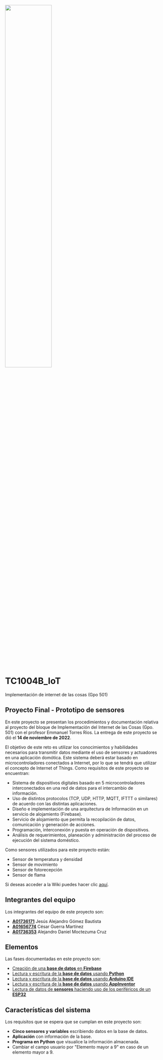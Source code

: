 [<img src="https://javier.rodriguez.org.mx/itesm/2014/tecnologico-de-monterrey-blue.png" width=55% height=55%>](https://tec.mx/es)

# TC1004B_IoT

Implementación de internet de las cosas (Gpo 501)

## Proyecto Final - Prototipo de sensores

En este proyecto se presentan los procedimientos y documentación relativa al proyecto del bloque de Implementación del Internet de las Cosas (Gpo. 501) con el profesor Emmanuel Torres Ríos. La entrega de este proyecto se dió el **14 de noviembre de 2022**.

El objetivo de este reto es utilizar los conocimientos y habilidades necesarios para transmitir datos mediante el uso de sensores y actuadores en una aplicación domótica. Este sistema deberá estar basado en microcontroladores conectados a Internet, por lo que se tendrá que utilizar el concepto de Internet of Things. Como requisitos de este proyecto se encuentran:

- Sistema de dispositivos digitales basado en 5 microcontroladores interconectados en una red de datos para el intercambio de información.
- Uso de distintos protocolos (TCP, UDP, HTTP, MQTT, IFTTT o similares) de acuerdo con las distintas aplicaciones.
- Diseño e implementación de una arquitectura de Información en un servicio de alojamiento (Firebase).
- Servicio de alojamiento que permita la recopilación de datos, comunicación y generación de acciones.
- Programación, interconexión y puesta en operación de dispositivos.
- Análisis de requerimientos, planeación y administración del proceso de ejecución del sistema doméstico.

Como sensores utilizados para este proyecto están:

- Sensor de temperatura y densidad
- Sensor de movimiento
- Sensor de fotorecepción
- Sensor de flama




Si deseas acceder a la Wiki puedes hacer clic [aquí](https://github.com/A01736353/RetoFirebase/wiki).

## Integrantes del equipo

Los integrantes del equipo de este proyecto son:

- [**A01736171**](mailto:a01736171@tec.mx) Jesús Alejandro Gómez Bautista
- [**A01656774**](mailto:a01656774@tec.mx) César Guerra Martínez
- [**A01736353**](mailto:a01736353@tec.mx) Alejandro Daniel Moctezuma Cruz

## Elementos

Las fases documentadas en este proyecto son:

- [Creación de una **base de datos** en **Firebase**](https://github.com/A01736353/RetoFirebase/blob/main/1-BaseDatos.md)
- [Lectura y escritura de la **base de datos** usando **Python**](https://github.com/A01736353/RetoFirebase/blob/main/2-Python.md)
- [Lectura y escritura de la **base de datos** usando **Arduino IDE**](https://github.com/A01736353/RetoFirebase/blob/main/3-ArduinoIDE.md)
- [Lectura y escritura de la **base de datos** usando **AppInventor**](https://github.com/A01736353/RetoFirebase/blob/main/4-AppInventor.md)
- [Lectura de datos de **sensores** haciendo uso de los periféricos de un **ESP32**](https://github.com/A01736353/RetoFirebase/blob/main/5-SensoresESP32.md)


## Características del sistema

Los requisitos que se espera que se cumplan en este proyecto son:

- **Cinco sensores y variables** escribiendo datos en la base de datos.
- **Aplicación** con información de la base.
- **Programa en Python** que visualice la información almacenada.
- Cambiar el campo usuario por "Elemento mayor a 9" en caso de un elemento mayor a 9.
